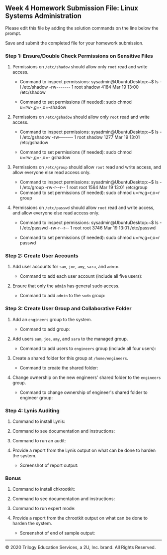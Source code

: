 ## Week 4 Homework Submission File: Linux Systems Administration

Please edit this file by adding the solution commands on the line below the prompt.

Save and submit the completed file for your homework submission.


### Step 1: Ensure/Double Check Permissions on Sensitive Files

1. Permissions on `/etc/shadow` should allow only `root` read and write access.

    - Command to inspect permissions:
sysadmin@UbuntuDesktop:~$ ls -l /etc/shadow
    -rw------- 1 root shadow 4184 Mar 19 13:00 /etc/shadow

    - Command to set permissions (if needed):
    sudo chmod u=rw-,g=-,o=-shadow

2. Permissions on `/etc/gshadow` should allow only `root` read and write access.

    - Command to inspect permissions:
    sysadmin@UbuntuDesktop:~$ ls -l /etc/gshadow
    -rw------- 1 root shadow 1277 Mar 19 13:01 /etc/gshadow

    - Command to set permissions (if needed):
     sudo chmod u=rw-,g=-,o=- gshadow

3. Permissions on `/etc/group` should allow `root` read and write access, and allow everyone else read access only.

    - Command to inspect permissions:
    sysadmin@UbuntuDesktop:~$ ls -l /etc/group
    -rw-r--r-- 1 root root 1564 Mar 19 13:01 /etc/group
    - Command to set permissions (if needed):
    sudo chmod u=rw,g=r,o=r group

4. Permissions on `/etc/passwd` should allow `root` read and write access, and allow everyone else read access only.

    - Command to inspect permissions:
    sysadmin@UbuntuDesktop:~$ ls -l /etc/passwd
    -rw-r--r-- 1 root root 3746 Mar 19 13:01 /etc/passwd

    - Command to set permissions (if needed):
    sudo chmod u=rw,g=r,o=r passwd
### Step 2: Create User Accounts

1. Add user accounts for `sam`, `joe`, `amy`, `sara`, and `admin`.

    - Command to add each user account (include all five users):

2. Ensure that only the `admin` has general sudo access.

    - Command to add `admin` to the `sudo` group:

### Step 3: Create User Group and Collaborative Folder

1. Add an `engineers` group to the system.

    - Command to add group:

2. Add users `sam`, `joe`, `amy`, and `sara` to the managed group.

    - Command to add users to `engineers` group (include all four users):

3. Create a shared folder for this group at `/home/engineers`.

    - Command to create the shared folder:

4. Change ownership on the new engineers' shared folder to the `engineers` group.

    - Command to change ownership of engineer's shared folder to engineer group:

### Step 4: Lynis Auditing

1. Command to install Lynis:

2. Command to see documentation and instructions:

3. Command to run an audit:

4. Provide a report from the Lynis output on what can be done to harden the system.

    - Screenshot of report output:


### Bonus
1. Command to install chkrootkit:

2. Command to see documentation and instructions:

3. Command to run expert mode:

4. Provide a report from the chrootkit output on what can be done to harden the system.
    - Screenshot of end of sample output:

---
© 2020 Trilogy Education Services, a 2U, Inc. brand. All Rights Reserved.
